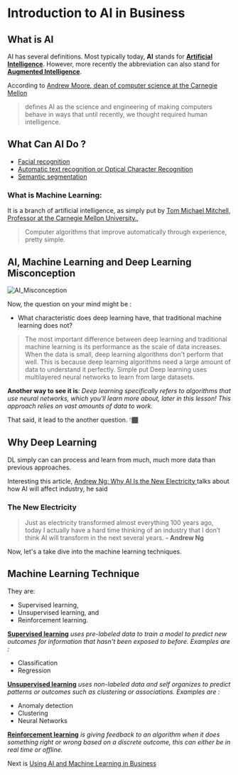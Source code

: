 # Introduction to AI in Business

## What is AI

AI has several definitions.
Most typically today, **AI** stands for **[Artificial Intelligence](https://en.wikipedia.org/wiki/Artificial_intelligence)**.
However, more recently the abbreviation can also stand
for **[Augmented Intelligence](https://en.wikipedia.org/wiki/Intelligence_amplification)**.

According to [Andrew Moore, dean of computer science at the Carnegie Mellon](http://www.cs.cmu.edu/~awm/)

> defines AI as the science and engineering of making computers
> behave in ways that until recently, we thought required human intelligence.

## What Can AI Do ?

- [Facial recognition](https://en.wikipedia.org/wiki/Facial_recognition_system)
- [Automatic text recognition or Optical Character Recognition](https://en.wikipedia.org/wiki/Optical_character_recognition)
- [Semantic segmentation](https://www.cs.toronto.edu/~tingwuwang/semantic_segmentation.pdf)

### What is Machine Learning:

It is a branch of artificial intelligence,
as simply put by [Tom Michael Mitchell, Professor at the Carnegie Mellon University.](http://www.cs.cmu.edu/~tom/),

> Computer algorithms that improve automatically through experience, pretty simple.

## AI, Machine Learning and Deep Learning Misconception

![AI_Misconception](https://miro.medium.com/max/1872/1*f0G6bLwXcv0vCRKJa-Q-IQ.png)

Now, the question on your mind might be :

- What characteristic does deep learning have, that traditional machine learning does not?

> The most important difference between deep learning and traditional machine learning is its performance as the scale of data increases. When the data is small, deep learning algorithms don't perform that well. This is because deep learning algorithms need a large amount of data to understand it perfectly. Simple put Deep learning uses multilayered neural networks to learn from large datasets.

**Another way to see it is**: _Deep learning specifically refers to algorithms that use neural networks, which you'll learn more about, later in this lesson! This approach relies on vast amounts of data to work._

That said, it lead to the another question. 👇🏾

## Why Deep Learning

DL simply can can process and learn from much, much more data than previous approaches.

Interesting this article, [Andrew Ng: Why AI Is the New Electricity
](https://www.gsb.stanford.edu/insights/andrew-ng-why-ai-new-electricity) talks about how AI will affect industry, he said

### The New Electricity

> Just as electricity transformed almost everything 100 years ago, today I actually have a hard time thinking of an industry that I don’t think AI will transform in the next several years. **- Andrew Ng**

Now, let's a take dive into the machine learning techniques.

## Machine Learning Technique

They are:

- Supervised learning,
- Unsupervised learning, and
- Reinforcement learning.

**[Supervised learning](https://en.wikipedia.org/wiki/Supervised_learning#:~:text=Supervised%20learning%20is%20the%20machine,a%20set%20of%20training%20examples.)** _uses pre-labeled data to train a model to predict new outcomes for information that hasn't been exposed to before. Examples are :_

- Classification
- Regression

**[Unsupervised learning](https://en.wikipedia.org/wiki/Unsupervised_learning#:~:text=Unsupervised%20learning%20is%20a%20type,a%20minimum%20of%20human%20supervision.)** _uses non-labeled data and self organizes to predict patterns or outcomes such as clustering or associations. Examples are :_

- Anomaly detection
- Clustering
- Neural Networks

**[Reinforcement learning](<https://en.wikipedia.org/wiki/Reinforcement_learning#:~:text=Reinforcement%20learning%20(RL)%20is%20an,supervised%20learning%20and%20unsupervised%20learning.>)** _is giving feedback to an algorithm when
it does something right or wrong based on a discrete outcome,
this can either be in real time or offline._

Next is [Using AI and Machine Learning in Business](aiml_in_business.md)

